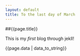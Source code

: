 ```yaml
---
layout: default
title: To the last day of March
---
```


##{{page.title}}

This is my *first* blog through jekll!

{{page.data | data_to_string}}
